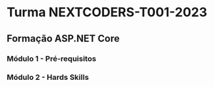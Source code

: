 # Turma NEXTCODERS-T001-2023

## Formação ASP.NET Core

### Módulo 1 - Pré-requisitos

### Módulo 2 - Hards Skills